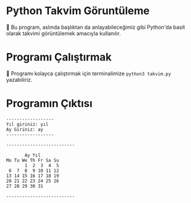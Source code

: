 # Python Takvim Göruntüleme

📁 Bu program, aslında başlıktan da anlayabileceğimiz gibi Python'da basit olarak takvimi görüntülemek amacıyla kullanılır. 

# Programı Çalıştırmak

📁 Programı kolayca çalıştırmak için terminalimize `python3 takvim.py` yazabiliriz.

# Programın Çıktısı

```
------------------
Yıl giriniz: yıl
Ay Giriniz: ay
------------------ 

--------------------------

       Ay Yıl
Mo Tu We Th Fr Sa Su
       1  2  3  4  5
 6  7  8  9 10 11 12
13 14 15 16 17 18 19
20 21 22 23 24 25 26
27 28 29 30 31

--------------------------
```
